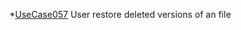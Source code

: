  *[UseCase057](https://github.com/DomainDrivenArchitecture/ddaRequirement/blob/master/en/requirements/UseCase057.md) User restore deleted versions of an file